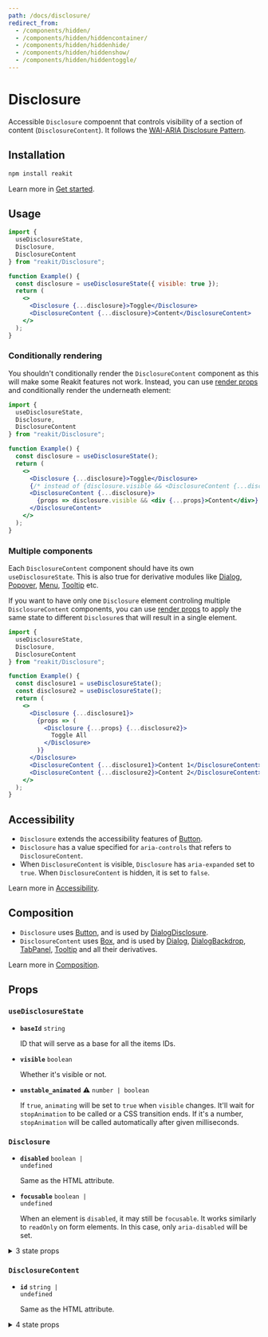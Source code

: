 ```yaml
---
path: /docs/disclosure/
redirect_from:
  - /components/hidden/
  - /components/hidden/hiddencontainer/
  - /components/hidden/hiddenhide/
  - /components/hidden/hiddenshow/
  - /components/hidden/hiddentoggle/
---
```


# Disclosure

Accessible `Disclosure` compoennt that controls visibility of a section of content (`DisclosureContent`). It follows the [WAI-ARIA Disclosure Pattern](https://www.w3.org/TR/wai-aria-practices/#disclosure).

<carbon-ad></carbon-ad>

## Installation

```sh
npm install reakit
```

Learn more in [Get started](/docs/get-started/).

## Usage

```jsx
import {
  useDisclosureState,
  Disclosure,
  DisclosureContent
} from "reakit/Disclosure";

function Example() {
  const disclosure = useDisclosureState({ visible: true });
  return (
    <>
      <Disclosure {...disclosure}>Toggle</Disclosure>
      <DisclosureContent {...disclosure}>Content</DisclosureContent>
    </>
  );
}
```

### Conditionally rendering

You shouldn't conditionally render the `DisclosureContent` component as this will make some Reakit features not work. Instead, you can use [render props](/docs/composition/#render-props) and conditionally render the underneath element:

```jsx
import {
  useDisclosureState,
  Disclosure,
  DisclosureContent
} from "reakit/Disclosure";

function Example() {
  const disclosure = useDisclosureState();
  return (
    <>
      <Disclosure {...disclosure}>Toggle</Disclosure>
      {/* instead of {disclosure.visible && <DisclosureContent {...disclosure}>Content</DisclosureContent>} */}
      <DisclosureContent {...disclosure}>
        {props => disclosure.visible && <div {...props}>Content</div>}
      </DisclosureContent>
    </>
  );
}
```

### Multiple components

Each `DisclosureContent` component should have its own `useDisclosureState`. This is also true for derivative modules like [Dialog](/docs/dialog/), [Popover](/docs/popover/), [Menu](/docs/menu/), [Tooltip](/docs/tooltip/) etc.

If you want to have only one `Disclosure` element controling multiple `DisclosureContent` components, you can use [render props](/docs/composition/#render-props) to apply the same state to different `Disclosure`s that will result in a single element.

```jsx
import {
  useDisclosureState,
  Disclosure,
  DisclosureContent
} from "reakit/Disclosure";

function Example() {
  const disclosure1 = useDisclosureState();
  const disclosure2 = useDisclosureState();
  return (
    <>
      <Disclosure {...disclosure1}>
        {props => (
          <Disclosure {...props} {...disclosure2}>
            Toggle All
          </Disclosure>
        )}
      </Disclosure>
      <DisclosureContent {...disclosure1}>Content 1</DisclosureContent>
      <DisclosureContent {...disclosure2}>Content 2</DisclosureContent>
    </>
  );
}
```

## Accessibility

- `Disclosure` extends the accessibility features of [Button](/docs/button/#accessibility).
- `Disclosure` has a value specified for `aria-controls` that refers to `DisclosureContent`.
- When `DisclosureContent` is visible, `Disclosure` has `aria-expanded` set to `true`. When `DisclosureContent` is hidden, it is set to `false`.

Learn more in [Accessibility](/docs/accessibility/).

## Composition

- `Disclosure` uses [Button](/docs/button/), and is used by [DialogDisclosure](/docs/dialog/).
- `DisclosureContent` uses [Box](/docs/box/), and is used by [Dialog](/docs/dialog/), [DialogBackdrop](/docs/dialog/), [TabPanel](/docs/tab/), [Tooltip](/docs/tooltip/) and all their derivatives.

Learn more in [Composition](/docs/composition/#props-hooks).

## Props

<!-- Automatically generated -->

### `useDisclosureState`

- **`baseId`**
  <code>string</code>

  ID that will serve as a base for all the items IDs.

- **`visible`**
  <code>boolean</code>

  Whether it's visible or not.

- **`unstable_animated`** <span title="Experimental">⚠️</span>
  <code>number | boolean</code>

  If `true`, `animating` will be set to `true` when `visible` changes.
It'll wait for `stopAnimation` to be called or a CSS transition ends.
If it's a number, `stopAnimation` will be called automatically after
given milliseconds.

### `Disclosure`

- **`disabled`**
  <code>boolean | undefined</code>

  Same as the HTML attribute.

- **`focusable`**
  <code>boolean | undefined</code>

  When an element is `disabled`, it may still be `focusable`. It works
similarly to `readOnly` on form elements. In this case, only
`aria-disabled` will be set.

<details><summary>3 state props</summary>

> These props are returned by the state hook. You can spread them into this component (`{...state}`) or pass them separately. You can also provide these props from your own state logic.

- **`visible`**
  <code>boolean</code>

  Whether it's visible or not.

- **`baseId`**
  <code>string</code>

  ID that will serve as a base for all the items IDs.

- **`toggle`**
  <code>() =&#62; void</code>

  Toggles the `visible` state

</details>

### `DisclosureContent`

- **`id`**
  <code>string | undefined</code>

  Same as the HTML attribute.

<details><summary>4 state props</summary>

> These props are returned by the state hook. You can spread them into this component (`{...state}`) or pass them separately. You can also provide these props from your own state logic.

- **`baseId`**
  <code>string</code>

  ID that will serve as a base for all the items IDs.

- **`visible`**
  <code>boolean</code>

  Whether it's visible or not.

- **`unstable_animated`** <span title="Experimental">⚠️</span>
  <code>number | boolean</code>

  If `true`, `animating` will be set to `true` when `visible` changes.
It'll wait for `stopAnimation` to be called or a CSS transition ends.
If it's a number, `stopAnimation` will be called automatically after
given milliseconds.

- **`unstable_stopAnimation`** <span title="Experimental">⚠️</span>
  <code>() =&#62; void</code>

  Stops animation. It's called automatically if there's a CSS transition.
It's called after given milliseconds if `animated` is a number.

</details>
